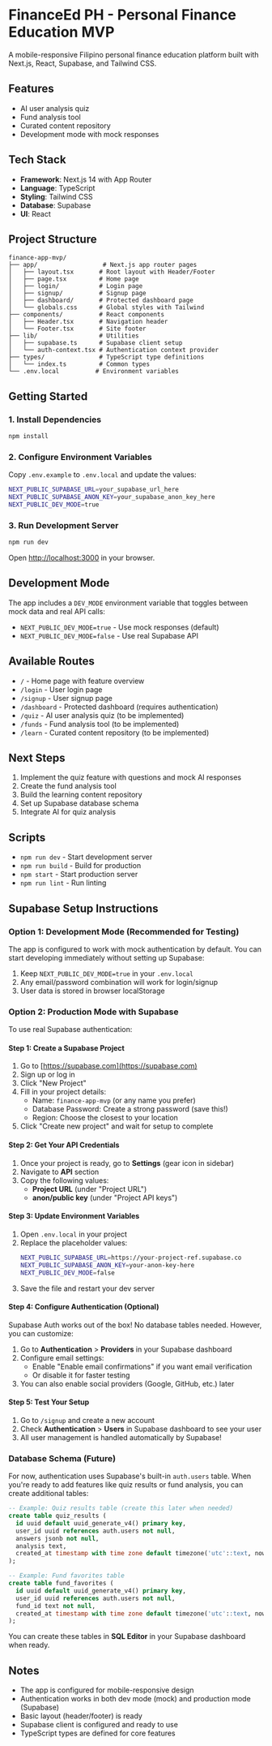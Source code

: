 # FinanceEd PH - Personal Finance Education MVP

A mobile-responsive Filipino personal finance education platform built with Next.js, React, Supabase, and Tailwind CSS.

## Features

- AI user analysis quiz
- Fund analysis tool
- Curated content repository
- Development mode with mock responses

## Tech Stack

- **Framework**: Next.js 14 with App Router
- **Language**: TypeScript
- **Styling**: Tailwind CSS
- **Database**: Supabase
- **UI**: React

## Project Structure

```
finance-app-mvp/
├── app/                  # Next.js app router pages
│   ├── layout.tsx       # Root layout with Header/Footer
│   ├── page.tsx         # Home page
│   ├── login/           # Login page
│   ├── signup/          # Signup page
│   ├── dashboard/       # Protected dashboard page
│   └── globals.css      # Global styles with Tailwind
├── components/          # React components
│   ├── Header.tsx       # Navigation header
│   └── Footer.tsx       # Site footer
├── lib/                 # Utilities
│   ├── supabase.ts      # Supabase client setup
│   └── auth-context.tsx # Authentication context provider
├── types/               # TypeScript type definitions
│   └── index.ts         # Common types
└── .env.local          # Environment variables
```

## Getting Started

### 1. Install Dependencies

```bash
npm install
```

### 2. Configure Environment Variables

Copy `.env.example` to `.env.local` and update the values:

```bash
NEXT_PUBLIC_SUPABASE_URL=your_supabase_url_here
NEXT_PUBLIC_SUPABASE_ANON_KEY=your_supabase_anon_key_here
NEXT_PUBLIC_DEV_MODE=true
```

### 3. Run Development Server

```bash
npm run dev
```

Open [http://localhost:3000](http://localhost:3000) in your browser.

## Development Mode

The app includes a `DEV_MODE` environment variable that toggles between mock data and real API calls:

- `NEXT_PUBLIC_DEV_MODE=true` - Use mock responses (default)
- `NEXT_PUBLIC_DEV_MODE=false` - Use real Supabase API

## Available Routes

- `/` - Home page with feature overview
- `/login` - User login page
- `/signup` - User signup page
- `/dashboard` - Protected dashboard (requires authentication)
- `/quiz` - AI user analysis quiz (to be implemented)
- `/funds` - Fund analysis tool (to be implemented)
- `/learn` - Curated content repository (to be implemented)

## Next Steps

1. Implement the quiz feature with questions and mock AI responses
2. Create the fund analysis tool
3. Build the learning content repository
4. Set up Supabase database schema
5. Integrate AI for quiz analysis

## Scripts

- `npm run dev` - Start development server
- `npm run build` - Build for production
- `npm start` - Start production server
- `npm run lint` - Run linting

## Supabase Setup Instructions

### Option 1: Development Mode (Recommended for Testing)

The app is configured to work with mock authentication by default. You can start developing immediately without setting up Supabase:

1. Keep `NEXT_PUBLIC_DEV_MODE=true` in your `.env.local`
2. Any email/password combination will work for login/signup
3. User data is stored in browser localStorage

### Option 2: Production Mode with Supabase

To use real Supabase authentication:

#### Step 1: Create a Supabase Project

1. Go to [https://supabase.com](https://supabase.com)
2. Sign up or log in
3. Click "New Project"
4. Fill in your project details:
   - Name: `finance-app-mvp` (or any name you prefer)
   - Database Password: Create a strong password (save this!)
   - Region: Choose the closest to your location
5. Click "Create new project" and wait for setup to complete

#### Step 2: Get Your API Credentials

1. Once your project is ready, go to **Settings** (gear icon in sidebar)
2. Navigate to **API** section
3. Copy the following values:
   - **Project URL** (under "Project URL")
   - **anon/public key** (under "Project API keys")

#### Step 3: Update Environment Variables

1. Open `.env.local` in your project
2. Replace the placeholder values:
   ```bash
   NEXT_PUBLIC_SUPABASE_URL=https://your-project-ref.supabase.co
   NEXT_PUBLIC_SUPABASE_ANON_KEY=your-anon-key-here
   NEXT_PUBLIC_DEV_MODE=false
   ```
3. Save the file and restart your dev server

#### Step 4: Configure Authentication (Optional)

Supabase Auth works out of the box! No database tables needed. However, you can customize:

1. Go to **Authentication** > **Providers** in your Supabase dashboard
2. Configure email settings:
   - Enable "Enable email confirmations" if you want email verification
   - Or disable it for faster testing
3. You can also enable social providers (Google, GitHub, etc.) later

#### Step 5: Test Your Setup

1. Go to `/signup` and create a new account
2. Check **Authentication** > **Users** in Supabase dashboard to see your user
3. All user management is handled automatically by Supabase!

### Database Schema (Future)

For now, authentication uses Supabase's built-in `auth.users` table. When you're ready to add features like quiz results or fund analysis, you can create additional tables:

```sql
-- Example: Quiz results table (create this later when needed)
create table quiz_results (
  id uuid default uuid_generate_v4() primary key,
  user_id uuid references auth.users not null,
  answers jsonb not null,
  analysis text,
  created_at timestamp with time zone default timezone('utc'::text, now()) not null
);

-- Example: Fund favorites table
create table fund_favorites (
  id uuid default uuid_generate_v4() primary key,
  user_id uuid references auth.users not null,
  fund_id text not null,
  created_at timestamp with time zone default timezone('utc'::text, now()) not null
);
```

You can create these tables in **SQL Editor** in your Supabase dashboard when ready.

## Notes

- The app is configured for mobile-responsive design
- Authentication works in both dev mode (mock) and production mode (Supabase)
- Basic layout (header/footer) is ready
- Supabase client is configured and ready to use
- TypeScript types are defined for core features
